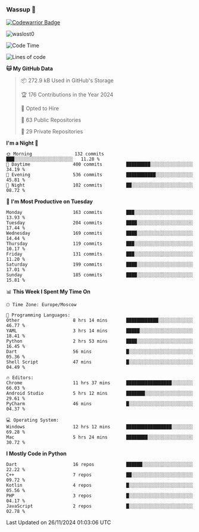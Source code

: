### Wassup 👋

[![Codewarrior Badge](https://www.codewars.com/users/waslost/badges/small)](https://www.codewars.com/users/waslost)

<p align="left"> <img src="https://komarev.com/ghpvc/?username=waslost0" alt="waslost0" /></p>

<!--START_SECTION:waka-->
![Code Time](http://img.shields.io/badge/Code%20Time-5%2C074%20hrs%2047%20mins-blue)

![Lines of code](https://img.shields.io/badge/From%20Hello%20World%20I%27ve%20Written-1.5%20million%20lines%20of%20code-blue)

**🐱 My GitHub Data** 

> 📦 272.9 kB Used in GitHub's Storage 
 > 
> 🏆 176 Contributions in the Year 2024
 > 
> 💼 Opted to Hire
 > 
> 📜 63 Public Repositories 
 > 
> 🔑 29 Private Repositories 
 > 
**I'm a Night 🦉** 

```text
🌞 Morning                132 commits         ███░░░░░░░░░░░░░░░░░░░░░░   11.28 % 
🌆 Daytime                400 commits         █████████░░░░░░░░░░░░░░░░   34.19 % 
🌃 Evening                536 commits         ███████████░░░░░░░░░░░░░░   45.81 % 
🌙 Night                  102 commits         ██░░░░░░░░░░░░░░░░░░░░░░░   08.72 % 
```
📅 **I'm Most Productive on Tuesday** 

```text
Monday                   163 commits         ███░░░░░░░░░░░░░░░░░░░░░░   13.93 % 
Tuesday                  204 commits         ████░░░░░░░░░░░░░░░░░░░░░   17.44 % 
Wednesday                169 commits         ████░░░░░░░░░░░░░░░░░░░░░   14.44 % 
Thursday                 119 commits         ███░░░░░░░░░░░░░░░░░░░░░░   10.17 % 
Friday                   131 commits         ███░░░░░░░░░░░░░░░░░░░░░░   11.20 % 
Saturday                 199 commits         ████░░░░░░░░░░░░░░░░░░░░░   17.01 % 
Sunday                   185 commits         ████░░░░░░░░░░░░░░░░░░░░░   15.81 % 
```


📊 **This Week I Spent My Time On** 

```text
🕑︎ Time Zone: Europe/Moscow

💬 Programming Languages: 
Other                    8 hrs 14 mins       ████████████░░░░░░░░░░░░░   46.77 % 
YAML                     3 hrs 14 mins       █████░░░░░░░░░░░░░░░░░░░░   18.41 % 
Python                   2 hrs 53 mins       ████░░░░░░░░░░░░░░░░░░░░░   16.45 % 
Dart                     56 mins             █░░░░░░░░░░░░░░░░░░░░░░░░   05.36 % 
Shell Script             47 mins             █░░░░░░░░░░░░░░░░░░░░░░░░   04.49 % 

🔥 Editors: 
Chrome                   11 hrs 37 mins      █████████████████░░░░░░░░   66.03 % 
Android Studio           5 hrs 12 mins       ███████░░░░░░░░░░░░░░░░░░   29.61 % 
PyCharm                  46 mins             █░░░░░░░░░░░░░░░░░░░░░░░░   04.37 % 

💻 Operating System: 
Windows                  12 hrs 12 mins      █████████████████░░░░░░░░   69.28 % 
Mac                      5 hrs 24 mins       ████████░░░░░░░░░░░░░░░░░   30.72 % 
```

**I Mostly Code in Python** 

```text
Dart                     16 repos            ██████░░░░░░░░░░░░░░░░░░░   22.22 % 
C++                      7 repos             ██░░░░░░░░░░░░░░░░░░░░░░░   09.72 % 
Kotlin                   4 repos             █░░░░░░░░░░░░░░░░░░░░░░░░   05.56 % 
PHP                      3 repos             █░░░░░░░░░░░░░░░░░░░░░░░░   04.17 % 
JavaScript               2 repos             █░░░░░░░░░░░░░░░░░░░░░░░░   02.78 % 
```




 Last Updated on 26/11/2024 01:03:06 UTC
<!--END_SECTION:waka-->

